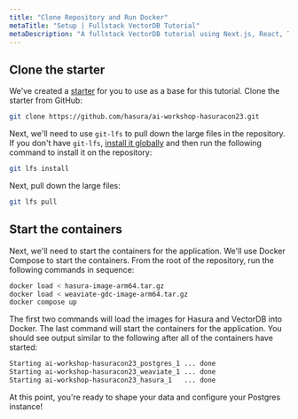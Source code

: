 ```yaml
---
title: "Clone Repository and Run Docker"
metaTitle: "Setup | Fullstack VectorDB Tutorial"
metaDescription: "A fullstack VectorDB tutorial using Next.js, React, TypeScript, and Hasura"
---
```


## Clone the starter

We've created a [starter](https://github.com/hasura/ai-workshop-hasuracon23/) for you to use as a base for this
tutorial. Clone the starter from GitHub:

```bash
git clone https://github.com/hasura/ai-workshop-hasuracon23.git
```

Next, we'll need to use `git-lfs` to pull down the large files in the repository. If you don't have `git-lfs`,
[install it globally](https://git-lfs.github.com/) and then run the following command to install it on the repository:

```bash
git lfs install
```

Next, pull down the large files:

```bash
git lfs pull
```

## Start the containers

Next, we'll need to start the containers for the application. We'll use Docker Compose to start the containers. From the
root of the repository, run the following commands in sequence:

```bash
docker load < hasura-image-arm64.tar.gz
docker load < weaviate-gdc-image-arm64.tar.gz
docker compose up
```

The first two commands will load the images for Hasura and VectorDB into Docker. The last command will start the
containers for the application. You should see output similar to the following after all of the containers have started:

```bash
Starting ai-workshop-hasuracon23_postgres_1 ... done
Starting ai-workshop-hasuracon23_weaviate_1 ... done
Starting ai-workshop-hasuracon23_hasura_1   ... done
```

At this point, you're ready to shape your data and configure your Postgres instance!
